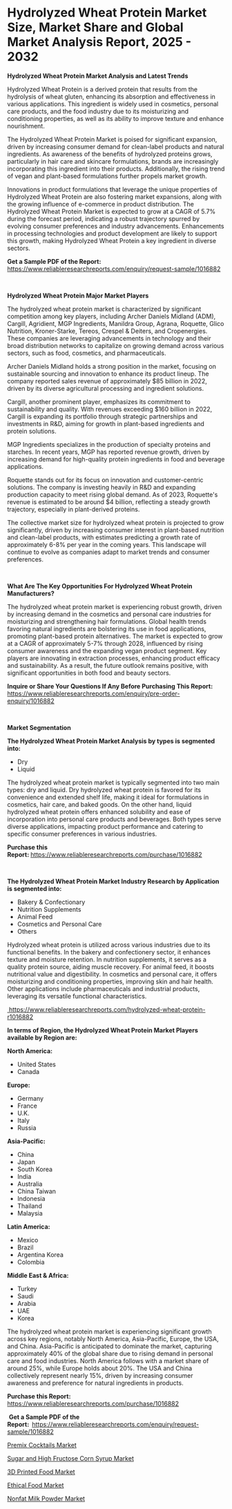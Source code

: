 <p><h1>Hydrolyzed Wheat Protein Market Size, Market Share and Global Market Analysis Report, 2025 - 2032</h1></p><p><strong>Hydrolyzed Wheat Protein Market Analysis and Latest Trends</strong></p>
<p><p>Hydrolyzed Wheat Protein is a derived protein that results from the hydrolysis of wheat gluten, enhancing its absorption and effectiveness in various applications. This ingredient is widely used in cosmetics, personal care products, and the food industry due to its moisturizing and conditioning properties, as well as its ability to improve texture and enhance nourishment.</p><p>The Hydrolyzed Wheat Protein Market is poised for significant expansion, driven by increasing consumer demand for clean-label products and natural ingredients. As awareness of the benefits of hydrolyzed proteins grows, particularly in hair care and skincare formulations, brands are increasingly incorporating this ingredient into their products. Additionally, the rising trend of vegan and plant-based formulations further propels market growth.</p><p>Innovations in product formulations that leverage the unique properties of Hydrolyzed Wheat Protein are also fostering market expansions, along with the growing influence of e-commerce in product distribution. The Hydrolyzed Wheat Protein Market is expected to grow at a CAGR of 5.7% during the forecast period, indicating a robust trajectory spurred by evolving consumer preferences and industry advancements. Enhancements in processing technologies and product development are likely to support this growth, making Hydrolyzed Wheat Protein a key ingredient in diverse sectors.</p></p>
<p><strong>Get a Sample PDF of the Report:&nbsp;</strong> <a href="https://www.reliableresearchreports.com/enquiry/request-sample/1016882?utm_campaign=13&utm_medium=2&utm_source=Github&utm_content=ia&utm_term=14022025&utm_id=hydrolyzed-wheat-protein">https://www.reliableresearchreports.com/enquiry/request-sample/1016882</a></p>
<p>&nbsp;</p>
<p><strong>Hydrolyzed Wheat Protein Major Market Players</strong></p>
<p><p>The hydrolyzed wheat protein market is characterized by significant competition among key players, including Archer Daniels Midland (ADM), Cargill, Agridient, MGP Ingredients, Manildra Group, Agrana, Roquette, Glico Nutrition, Kroner-Starke, Tereos, Crespel & Deiters, and Cropenergies. These companies are leveraging advancements in technology and their broad distribution networks to capitalize on growing demand across various sectors, such as food, cosmetics, and pharmaceuticals.</p><p>Archer Daniels Midland holds a strong position in the market, focusing on sustainable sourcing and innovation to enhance its product lineup. The company reported sales revenue of approximately $85 billion in 2022, driven by its diverse agricultural processing and ingredient solutions.</p><p>Cargill, another prominent player, emphasizes its commitment to sustainability and quality. With revenues exceeding $160 billion in 2022, Cargill is expanding its portfolio through strategic partnerships and investments in R&D, aiming for growth in plant-based ingredients and protein solutions.</p><p>MGP Ingredients specializes in the production of specialty proteins and starches. In recent years, MGP has reported revenue growth, driven by increasing demand for high-quality protein ingredients in food and beverage applications.</p><p>Roquette stands out for its focus on innovation and customer-centric solutions. The company is investing heavily in R&D and expanding production capacity to meet rising global demand. As of 2023, Roquette's revenue is estimated to be around $4 billion, reflecting a steady growth trajectory, especially in plant-derived proteins.</p><p>The collective market size for hydrolyzed wheat protein is projected to grow significantly, driven by increasing consumer interest in plant-based nutrition and clean-label products, with estimates predicting a growth rate of approximately 6-8% per year in the coming years. This landscape will continue to evolve as companies adapt to market trends and consumer preferences.</p></p>
<p>&nbsp;</p>
<p><strong>What Are The Key Opportunities For Hydrolyzed Wheat Protein Manufacturers?</strong></p>
<p><p>The hydrolyzed wheat protein market is experiencing robust growth, driven by increasing demand in the cosmetics and personal care industries for moisturizing and strengthening hair formulations. Global health trends favoring natural ingredients are bolstering its use in food applications, promoting plant-based protein alternatives. The market is expected to grow at a CAGR of approximately 5-7% through 2028, influenced by rising consumer awareness and the expanding vegan product segment. Key players are innovating in extraction processes, enhancing product efficacy and sustainability. As a result, the future outlook remains positive, with significant opportunities in both food and beauty sectors.</p></p>
<p><strong>Inquire or Share Your Questions If Any Before Purchasing This Report:</strong> <a href="https://www.reliableresearchreports.com/enquiry/pre-order-enquiry/1016882?utm_campaign=13&utm_medium=2&utm_source=Github&utm_content=ia&utm_term=14022025&utm_id=hydrolyzed-wheat-protein">https://www.reliableresearchreports.com/enquiry/pre-order-enquiry/1016882</a></p>
<p>&nbsp;</p>
<p><strong>Market Segmentation</strong></p>
<p><strong>The Hydrolyzed Wheat Protein Market Analysis by types is segmented into:</strong></p>
<p><ul><li>Dry</li><li>Liquid</li></ul></p>
<p><p>The hydrolyzed wheat protein market is typically segmented into two main types: dry and liquid. Dry hydrolyzed wheat protein is favored for its convenience and extended shelf life, making it ideal for formulations in cosmetics, hair care, and baked goods. On the other hand, liquid hydrolyzed wheat protein offers enhanced solubility and ease of incorporation into personal care products and beverages. Both types serve diverse applications, impacting product performance and catering to specific consumer preferences in various industries.</p></p>
<p><strong>Purchase this Report:&nbsp;</strong><a href="https://www.reliableresearchreports.com/purchase/1016882?utm_campaign=13&utm_medium=2&utm_source=Github&utm_content=ia&utm_term=14022025&utm_id=hydrolyzed-wheat-protein">https://www.reliableresearchreports.com/purchase/1016882</a></p>
<p>&nbsp;</p>
<p><strong>The Hydrolyzed Wheat Protein Market Industry Research by Application is segmented into:</strong></p>
<p><ul><li>Bakery & Confectionary</li><li>Nutrition Supplements</li><li>Animal Feed</li><li>Cosmetics and Personal Care</li><li>Others</li></ul></p>
<p><p>Hydrolyzed wheat protein is utilized across various industries due to its functional benefits. In the bakery and confectionery sector, it enhances texture and moisture retention. In nutrition supplements, it serves as a quality protein source, aiding muscle recovery. For animal feed, it boosts nutritional value and digestibility. In cosmetics and personal care, it offers moisturizing and conditioning properties, improving skin and hair health. Other applications include pharmaceuticals and industrial products, leveraging its versatile functional characteristics.</p></p>
<p><a href="https://www.reliableresearchreports.com/hydrolyzed-wheat-protein-r1016882?utm_campaign=13&utm_medium=2&utm_source=Github&utm_content=ia&utm_term=14022025&utm_id=hydrolyzed-wheat-protein">&nbsp;https://www.reliableresearchreports.com/hydrolyzed-wheat-protein-r1016882</a></p>
<p><strong>In terms of Region, the Hydrolyzed Wheat Protein Market Players available by Region are:</strong></p>
<p>
    <p> <strong> North America: </strong>
        <ul>
            <li>United States</li>
            <li>Canada</li>
        </ul>
        </p> 
    <p> <strong> Europe: </strong>
        <ul>
            <li>Germany</li>
            <li>France</li>
            <li>U.K.</li>
            <li>Italy</li>
            <li>Russia</li>
        </ul>
        </p> 
    <p> <strong> Asia-Pacific: </strong>
        <ul>
            <li>China</li>
            <li>Japan</li>
            <li>South Korea</li>
            <li>India</li>
            <li>Australia</li>
            <li>China Taiwan</li>
            <li>Indonesia</li>
            <li>Thailand</li>
            <li>Malaysia</li>
        </ul>
        </p> 
    <p> <strong> Latin America: </strong>
        <ul>
            <li>Mexico</li>
            <li>Brazil</li>
            <li>Argentina Korea</li>
            <li>Colombia</li>
        </ul>
        </p> 
    <p> <strong> Middle East & Africa: </strong>
        <ul>
            <li>Turkey</li>
            <li>Saudi</li>
            <li>Arabia</li>
            <li>UAE</li>
            <li>Korea</li>
        </ul>
    </p>
    </p>
<p><p>The hydrolyzed wheat protein market is experiencing significant growth across key regions, notably North America, Asia-Pacific, Europe, the USA, and China. Asia-Pacific is anticipated to dominate the market, capturing approximately 40% of the global share due to rising demand in personal care and food industries. North America follows with a market share of around 25%, while Europe holds about 20%. The USA and China collectively represent nearly 15%, driven by increasing consumer awareness and preference for natural ingredients in products.</p></p>
<p><strong>Purchase this Report: </strong><a href="https://www.reliableresearchreports.com/purchase/1016882?utm_campaign=13&utm_medium=2&utm_source=Github&utm_content=ia&utm_term=14022025&utm_id=hydrolyzed-wheat-protein">https://www.reliableresearchreports.com/purchase/1016882</a></p>
<p>&nbsp;<strong>Get a Sample PDF of the Report:&nbsp;&nbsp;</strong><a href="https://www.reliableresearchreports.com/enquiry/request-sample/1016882?utm_campaign=13&utm_medium=2&utm_source=Github&utm_content=ia&utm_term=14022025&utm_id=hydrolyzed-wheat-protein">https://www.reliableresearchreports.com/enquiry/request-sample/1016882</a></p>
<p><strong></strong></p>
<p><p><a href="https://github.com/abantolemox08/Market-Research-Report-List-1/blob/main/premix-cocktails-market.md?utm_campaign=13&utm_medium=2&utm_source=Github&utm_content=ia&utm_term=14022025&utm_id=hydrolyzed-wheat-protein">Premix Cocktails Market</a></p><p><a href="https://github.com/njockebogris/Market-Research-Report-List-1/blob/main/sugar-and-high-fructose-corn-syrup-market.md?utm_campaign=13&utm_medium=2&utm_source=Github&utm_content=ia&utm_term=14022025&utm_id=hydrolyzed-wheat-protein">Sugar and High Fructose Corn Syrup Market</a></p><p><a href="https://github.com/peddicehle/Market-Research-Report-List-1/blob/main/3d-printed-food-market.md?utm_campaign=13&utm_medium=2&utm_source=Github&utm_content=ia&utm_term=14022025&utm_id=hydrolyzed-wheat-protein">3D Printed Food Market</a></p><p><a href="https://github.com/popupioo/Market-Research-Report-List-1/blob/main/ethical-food-market.md?utm_campaign=13&utm_medium=2&utm_source=Github&utm_content=ia&utm_term=14022025&utm_id=hydrolyzed-wheat-protein">Ethical Food Market</a></p><p><a href="https://github.com/ahmalaloanne/Market-Research-Report-List-1/blob/main/nonfat-milk-powder-market.md?utm_campaign=13&utm_medium=2&utm_source=Github&utm_content=ia&utm_term=14022025&utm_id=hydrolyzed-wheat-protein">Nonfat Milk Powder Market</a></p></p>